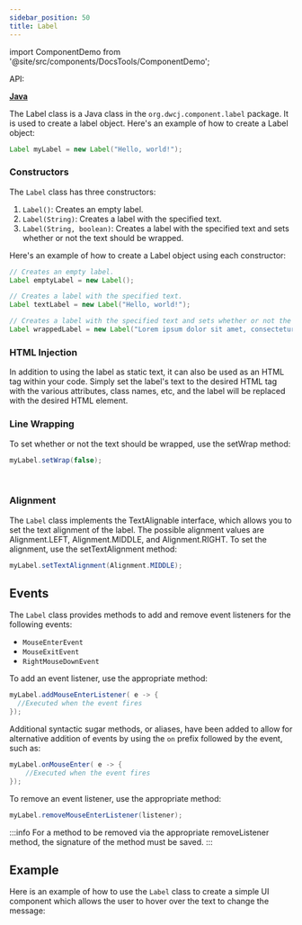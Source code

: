 ```yaml
---
sidebar_position: 50 
title: Label
---
```


import ComponentDemo from '@site/src/components/DocsTools/ComponentDemo';

<div style={{width: "100%" , display: "flex", justifyContent: "flex-end"}}>
<p style={{color: "gray"}} >API:&nbsp;</p>
<b><a href="https://javadoc.io/static/org.dwcj/dwcj-engine/0.15.0/org/dwcj/controls/label/Label.html" style={{justifySelf: "flex-end"}}> Java </a></b>
</div>

The Label class is a Java class in the `org.dwcj.component.label` package. It is used to create a label object. Here's an example of how to create a Label object:

```java
Label myLabel = new Label("Hello, world!");
```

### Constructors

The `Label` class has three constructors:

1. `Label()`: Creates an empty label.
2. `Label(String)`: Creates a label with the specified text.
3. `Label(String, boolean)`: Creates a label with the specified text and sets whether or not the text should be wrapped.

Here's an example of how to create a Label object using each constructor:

```java
// Creates an empty label.
Label emptyLabel = new Label();

// Creates a label with the specified text.
Label textLabel = new Label("Hello, world!");

// Creates a label with the specified text and sets whether or not the text should be wrapped.
Label wrappedLabel = new Label("Lorem ipsum dolor sit amet, consectetur adipiscing elit.", true);

```

### HTML Injection

In addition to using the label as static text, it can also be used as an HTML tag within your code. Simply set the label's text to the desired HTML tag with the various attributes, class names, etc, and
the label will be replaced with the desired HTML element.

<ComponentDemo 
path='https://hot.bbx.kitchen/webapp/controlsamples?class=control_demos.labeldemos.LabelDemo' 
javaE='https://raw.githubusercontent.com/DwcJava/ControlSamples/main/src/main/java/control_demos/labeldemos/LabelDemo.java'
javaC='https://raw.githubusercontent.com/DwcJava/ControlSamples/main/src/main/code_snippets/label/Demo.txt'
cssURL='https://raw.githubusercontent.com/DwcJava/ControlSamples/main/src/main/resources/css/labelstyles/text_styles.css' 
javaHighlight='{16-18}'
height="250px"
/>

### Line Wrapping

To set whether or not the text should be wrapped, use the setWrap method:

```java
myLabel.setWrap(false);
```

<br />

### Alignment

The `Label` class implements the TextAlignable interface, which allows you to set the text alignment of the label. The possible alignment values are Alignment.LEFT, Alignment.MIDDLE, and Alignment.RIGHT. To set the alignment, use the setTextAlignment method:

```java
myLabel.setTextAlignment(Alignment.MIDDLE);
```

<!-- <ComponentDemo 
path='https://hot.bbx.kitchen/webapp/controlsamples?class=control_demos.labeldemos.LabelAlignment' 
javaE='https://raw.githubusercontent.com/DwcJava/ControlSamples/main/src/main/java/control_demos/labeldemos/LabelAlignment.java'
javaC='https://raw.githubusercontent.com/DwcJava/ControlSamples/main/src/main/code_snippets/label/Alignment.txt'
cssURL='https://raw.githubusercontent.com/DwcJava/ControlSamples/main/src/main/resources/css/labelstyles/alignment_styles.css' 
javaHighlight='{43-45}'
/> -->


## Events

The `Label` class provides methods to add and remove event listeners for the following events:

- `MouseEnterEvent`
- `MouseExitEvent`
- `RightMouseDownEvent`

To add an event listener, use the appropriate method:

```java
myLabel.addMouseEnterListener( e -> {
  //Executed when the event fires
});
```

Additional syntactic sugar methods, or aliases, have been added to allow for alternative addition of events by using the `on` prefix followed by the event, such as:

```java
myLabel.onMouseEnter( e -> {
    //Executed when the event fires
});
```

To remove an event listener, use the appropriate method:

```java
myLabel.removeMouseEnterListener(listener);
```

:::info
For a method to be removed via the appropriate removeListener method, the signature of the method must be saved. 
:::

## Example

Here is an example of how to use the `Label` class to create a simple UI component which allows the user to hover over the text to change the message:

<ComponentDemo 
path='https://hot.bbx.kitchen/webapp/controlsamples?class=control_demos.labeldemos.LabelSample' 
javaE='https://raw.githubusercontent.com/DwcJava/ControlSamples/main/src/main/java/control_demos/labeldemos/LabelSample.java'
javaC='https://raw.githubusercontent.com/DwcJava/ControlSamples/main/src/main/code_snippets/label/Sample.txt'
cssURL='https://raw.githubusercontent.com/DwcJava/ControlSamples/main/src/main/resources/css/labelstyles/text_styles.css' 
javaHighlight='{43-45}'
/>

<br/>
